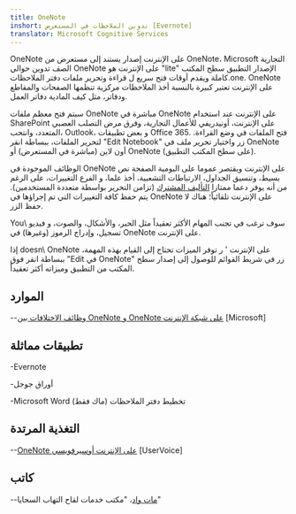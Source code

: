 ```yaml
---
title: OneNote
inshort: تدوين الملاحظات في المستعرض [Evernote]
translator: Microsoft Cognitive Services
---
```


OneNote على الإنترنت إصدار يستند إلى مستعرض من OneNote، Microsoft
التجارية الصف تدوين حوالي OneNote على الإنترنت هو \"lite\" الإصدار
التطبيق سطح المكتب كاملة ويقدم أوقات فتح سريع ل
قراءة وتحرير ملفات دفتر الملاحظات.one. OneNote على الإنترنت تعتبر كبيرة بالنسبة
أخذ الملاحظات مركزية تنظمها الصفحات والمقاطع ودفاتر، مثل
كيف المادية دفاتر العمل.

سيتم فتح معظم ملفات OneNote مباشرة في OneNote على الإنترنت عند استخدام
SharePoint على الإنترنت، أونيدريفي للأعمال التجارية، وفرق مرض التصلب العصبي المتعدد، وانتحب، Outlook، و
بعض تطبيقات Office 365. فتح الملفات في وضع القراءة. لتحرير
الملفات، ببساطة انقر \"Edit Notebook\" زر واختيار تحرير
ملف في OneNote أون لاين (مباشرة في المستعرض) أو OneNote (على سطح المكتب
التطبيق).

الوظائف الموجودة في OneNote على الإنترنت ويقتصر عموما على اليومية
الصفحة نص بسيط، وتنسيق الجداول، الارتباطات التشعبية، أخذ علما، و
الفرع التغييرات، على الرغم من أنه يوفر دعما ممتازا
[التأليف المشترك](http://icsh.pt/CoAuthoring) (تزامن التحرير بواسطة
متعددة المستخدمين). يتم حفظ كافة التغييرات التي تم إجراؤها في OneNote على الإنترنت
تلقائياً؛ هناك لا حفظ الزر.

You\ سوف ترغب في تجنب المهام الأكثر تعقيداً مثل الحبر، والأشكال، والصوت، و
فيديو تسجيل، وإدراج الرموز (وغيرها) في OneNote على الإنترنت.

إذا doesn\ OneNote على الإنترنت ' ر توفر الميزات تحتاج إلى القيام بهذه المهمة،
ببساطة انقر فوق \"Edit في OneNote\" زر في شريط القوائم للوصول إلى
إصدار سطح المكتب من التطبيق وميزاته أكثر تعقيداً.

الموارد
---------

--[وظائف الاختلافات بين OneNote و OneNote
    على شبكة الإنترنت](https://support.office.com/en-us/article/Differences-between-using-a-notebook-in-the-browser-and-in-OneNote-a3d1fc13-ac74-456b-b391-b633a62aa83f)
    \[Microsoft\]

تطبيقات مماثلة
--------------------

-Evernote

-أوراق جوجل

-Microsoft Word تخطيط دفتر الملاحظات (ماك فقط)

التغذية المرتدة
---------

--[OneNote على الإنترنت أوسيرفويسي](https://onenote.uservoice.com/forums/327183-onenote-online)
    \[UserVoice\]

كاتب
---------

--[مات واد](https://www.linkedin.com/in/thatmattwade/)، "مكتب خدمات لقاح التهاب السحايا"


